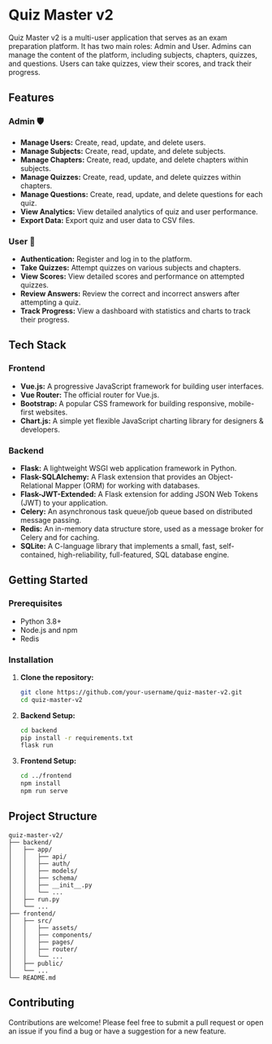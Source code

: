 # Quiz Master v2

Quiz Master v2 is a multi-user application that serves as an exam preparation platform. It has two main roles: Admin and User. Admins can manage the content of the platform, including subjects, chapters, quizzes, and questions. Users can take quizzes, view their scores, and track their progress.

## Features

### Admin 🛡️

  * **Manage Users:** Create, read, update, and delete users.
  * **Manage Subjects:** Create, read, update, and delete subjects.
  * **Manage Chapters:** Create, read, update, and delete chapters within subjects.
  * **Manage Quizzes:** Create, read, update, and delete quizzes within chapters.
  * **Manage Questions:** Create, read, update, and delete questions for each quiz.
  * **View Analytics:** View detailed analytics of quiz and user performance.
  * **Export Data:** Export quiz and user data to CSV files.

### User 👤

  * **Authentication:** Register and log in to the platform.
  * **Take Quizzes:** Attempt quizzes on various subjects and chapters.
  * **View Scores:** View detailed scores and performance on attempted quizzes.
  * **Review Answers:** Review the correct and incorrect answers after attempting a quiz.
  * **Track Progress:** View a dashboard with statistics and charts to track their progress.

## Tech Stack

### Frontend

  * **Vue.js:** A progressive JavaScript framework for building user interfaces.
  * **Vue Router:** The official router for Vue.js.
  * **Bootstrap:** A popular CSS framework for building responsive, mobile-first websites.
  * **Chart.js:** A simple yet flexible JavaScript charting library for designers & developers.

### Backend

  * **Flask:** A lightweight WSGI web application framework in Python.
  * **Flask-SQLAlchemy:** A Flask extension that provides an Object-Relational Mapper (ORM) for working with databases.
  * **Flask-JWT-Extended:** A Flask extension for adding JSON Web Tokens (JWT) to your application.
  * **Celery:** An asynchronous task queue/job queue based on distributed message passing.
  * **Redis:** An in-memory data structure store, used as a message broker for Celery and for caching.
  * **SQLite:** A C-language library that implements a small, fast, self-contained, high-reliability, full-featured, SQL database engine.

## Getting Started

### Prerequisites

  * Python 3.8+
  * Node.js and npm
  * Redis

### Installation

1.  **Clone the repository:**
    ```bash
    git clone https://github.com/your-username/quiz-master-v2.git
    cd quiz-master-v2
    ```
2.  **Backend Setup:**
    ```bash
    cd backend
    pip install -r requirements.txt
    flask run
    ```
3.  **Frontend Setup:**
    ```bash
    cd ../frontend
    npm install
    npm run serve
    ```

## Project Structure

```
quiz-master-v2/
├── backend/
│   ├── app/
│   │   ├── api/
│   │   ├── auth/
│   │   ├── models/
│   │   ├── schema/
│   │   ├── __init__.py
│   │   └── ...
│   ├── run.py
│   └── ...
├── frontend/
│   ├── src/
│   │   ├── assets/
│   │   ├── components/
│   │   ├── pages/
│   │   ├── router/
│   │   └── ...
│   ├── public/
│   └── ...
└── README.md
```

## Contributing

Contributions are welcome\! Please feel free to submit a pull request or open an issue if you find a bug or have a suggestion for a new feature.
